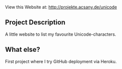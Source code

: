 View this Website at: <http://projekte.acsany.de/unicode>

## Project Description

A little website to list my favourite Unicode-characters.

## What else?

First project where I try GitHub deployment via Heroku.
